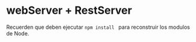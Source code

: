 # webServer + RestServer


Recuerden que deben ejecutar ```npm install ``` para reconstruir los modulos de Node.